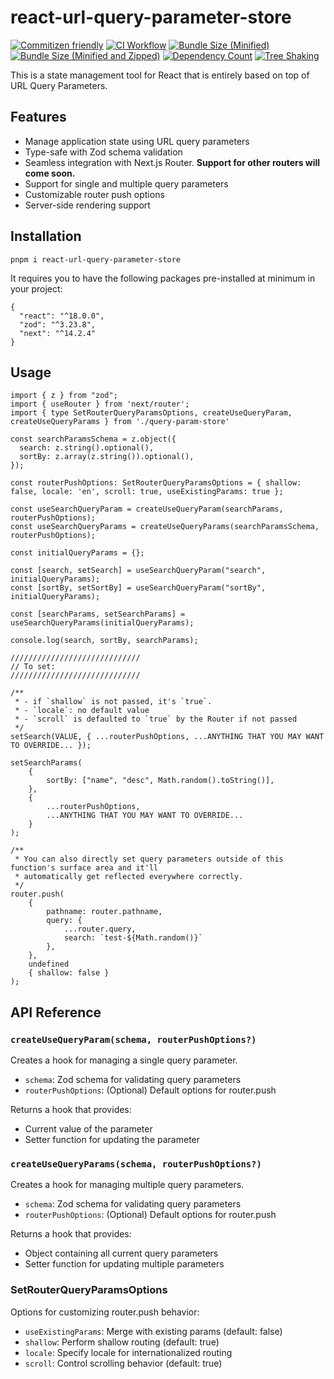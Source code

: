 # react-url-query-parameter-store

[![Commitizen friendly](https://img.shields.io/badge/commitizen-friendly-brightgreen.svg)](http://commitizen.github.io/cz-cli/)
[![CI Workflow](https://github.com/abhishekbhardwaj/react-url-query-parameter-store/actions/workflows/ci.yml/badge.svg)](https://docs.github.com/en/actions/monitoring-and-troubleshooting-workflows/adding-a-workflow-status-badge)
[![Bundle Size (Minified)](https://badgen.net/bundlephobia/min/react-url-query-parameter-store)](https://bundlephobia.com/package/react-url-query-parameter-store)
[![Bundle Size (Minified and Zipped)](https://badgen.net/bundlephobia/minzip/react-url-query-parameter-store)](https://bundlephobia.com/package/react-url-query-parameter-store)
[![Dependency Count](https://badgen.net/bundlephobia/dependency-count/react-url-query-parameter-store)](https://bundlephobia.com/package/react-url-query-parameter-store)
[![Tree Shaking](https://badgen.net/bundlephobia/tree-shaking/react-url-query-parameter-store)](https://bundlephobia.com/package/react-url-query-parameter-store)

This is a state management tool for React that is entirely based on top of URL Query Parameters.

## Features

- Manage application state using URL query parameters
- Type-safe with Zod schema validation
- Seamless integration with Next.js Router. **Support for other routers will come soon.**
- Support for single and multiple query parameters
- Customizable router push options
- Server-side rendering support

## Installation

```
pnpm i react-url-query-parameter-store
```

It requires you to have the following packages pre-installed at minimum in your project:

```
{
  "react": "^18.0.0",
  "zod": "^3.23.8",
  "next": "^14.2.4"
}
```

## Usage

```tsx
import { z } from "zod";
import { useRouter } from 'next/router';
import { type SetRouterQueryParamsOptions, createUseQueryParam, createUseQueryParams } from './query-param-store'

const searchParamsSchema = z.object({
  search: z.string().optional(),
  sortBy: z.array(z.string()).optional(),
});

const routerPushOptions: SetRouterQueryParamsOptions = { shallow: false, locale: 'en', scroll: true, useExistingParams: true };

const useSearchQueryParam = createUseQueryParam(searchParams, routerPushOptions);
const useSearchQueryParams = createUseQueryParams(searchParamsSchema, routerPushOptions);

const initialQueryParams = {};

const [search, setSearch] = useSearchQueryParam("search", initialQueryParams);
const [sortBy, setSortBy] = useSearchQueryParam("sortBy", initialQueryParams);

const [searchParams, setSearchParams] = useSearchQueryParams(initialQueryParams);

console.log(search, sortBy, searchParams);

/////////////////////////////
// To set:
/////////////////////////////

/**
 * - if `shallow` is not passed, it's `true`.
 * - `locale`: no default value
 * - `scroll` is defaulted to `true` by the Router if not passed
 */
setSearch(VALUE, { ...routerPushOptions, ...ANYTHING THAT YOU MAY WANT TO OVERRIDE... });

setSearchParams(
    {
        sortBy: ["name", "desc", Math.random().toString()],
    },
    {
        ...routerPushOptions,
        ...ANYTHING THAT YOU MAY WANT TO OVERRIDE...
    }
);

/**
 * You can also directly set query parameters outside of this function's surface area and it'll
 * automatically get reflected everywhere correctly.
 */
router.push(
    {
        pathname: router.pathname,
        query: {
            ...router.query,
            search: `test-${Math.random()}`
        },
    },
    undefined
    { shallow: false }
);
```

## API Reference

### `createUseQueryParam(schema, routerPushOptions?)`

Creates a hook for managing a single query parameter.

- `schema`: Zod schema for validating query parameters
- `routerPushOptions`: (Optional) Default options for router.push

Returns a hook that provides:
- Current value of the parameter
- Setter function for updating the parameter

### `createUseQueryParams(schema, routerPushOptions?)`

Creates a hook for managing multiple query parameters.

- `schema`: Zod schema for validating query parameters
- `routerPushOptions`: (Optional) Default options for router.push

Returns a hook that provides:
- Object containing all current query parameters
- Setter function for updating multiple parameters

### SetRouterQueryParamsOptions

Options for customizing router.push behavior:

- `useExistingParams`: Merge with existing params (default: false)
- `shallow`: Perform shallow routing (default: true)
- `locale`: Specify locale for internationalized routing
- `scroll`: Control scrolling behavior (default: true)
